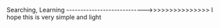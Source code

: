 Searching, Learning ---------------------------->>>>>>>>>>>>>>> 
I hope this is very simple and light 
